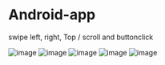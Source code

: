 # Android-app
swipe left, right, Top /
scroll and buttonclick

![image](https://user-images.githubusercontent.com/73045818/162554242-5ef3b079-faa8-4630-814a-bb105e5fe955.png)
![image](https://user-images.githubusercontent.com/73045818/162554256-b05d6381-985b-411f-bced-aaea162a6740.png)
![image](https://user-images.githubusercontent.com/73045818/162554269-b2c3b902-1e7c-49ef-9764-f61ad9af45ea.png)
![image](https://user-images.githubusercontent.com/73045818/162554283-2dbfb0ec-8633-4287-93eb-3e92330148d6.png)
![image](https://user-images.githubusercontent.com/73045818/162554292-00ff011a-b31b-4452-9c54-ec712995544a.png)
